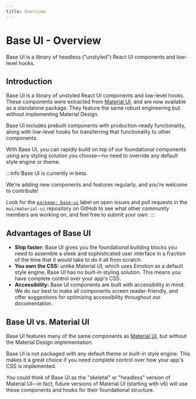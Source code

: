 ```yaml
---
title: Overview
---
```


# Base UI - Overview

<p class="description">Base UI is a library of headless ("unstyled") React UI components and low-level hooks.</p>

## Introduction

Base UI is a library of unstyled React UI components and low-level hooks.
These components were extracted from [Material UI](/material-ui/getting-started/), and are now available as a standalone package.
They feature the same robust engineering but without implementing Material Design.

Base UI includes prebuilt components with production-ready functionality, along with low-level hooks for transferring that functionality to other components.

With Base UI, you can rapidly build on top of our foundational components using any styling solution you choose—no need to override any default style engine or theme.

:::info
Base UI is currently in beta.

We're adding new components and features regularly, and you're welcome to contribute!

Look for the [`package: base-ui`](https://github.com/mui/material-ui/labels/package%3A%20base-ui) label on open issues and pull requests in the `mui/material-ui` repository on GitHub to see what other community members are working on, and feel free to submit your own.
:::

## Advantages of Base UI

- **Ship faster:** Base UI gives you the foundational building blocks you need to assemble a sleek and sophisticated user interface in a fraction of the time that it would take to do it all from scratch.
- **You own the CSS:** unlike Material UI, which uses Emotion as a default style engine, Base UI has no built-in styling solution.
  This means you have complete control over your app's CSS.
- **Accessibility:** Base UI components are built with accessibility in mind.
  We do our best to make all components screen reader-friendly, and offer suggestions for optimizing accessibility throughout our documentation.

## Base UI vs. Material UI

Base UI features many of the same components as [Material UI](/material-ui/getting-started/), but without the Material Design implementation.

Base UI is not packaged with any default theme or built-in style engine.
This makes it a great choice if you need complete control over how your app's CSS is implemented.

You could think of Base UI as the "skeletal" or "headless" version of Material UI—in fact, future versions of Material UI (starting with v6) will use these components and hooks for their foundational structure.
